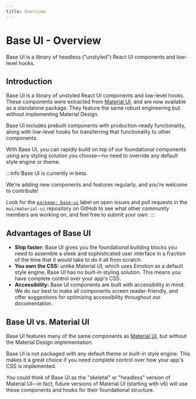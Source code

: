 ```yaml
---
title: Overview
---
```


# Base UI - Overview

<p class="description">Base UI is a library of headless ("unstyled") React UI components and low-level hooks.</p>

## Introduction

Base UI is a library of unstyled React UI components and low-level hooks.
These components were extracted from [Material UI](/material-ui/getting-started/), and are now available as a standalone package.
They feature the same robust engineering but without implementing Material Design.

Base UI includes prebuilt components with production-ready functionality, along with low-level hooks for transferring that functionality to other components.

With Base UI, you can rapidly build on top of our foundational components using any styling solution you choose—no need to override any default style engine or theme.

:::info
Base UI is currently in beta.

We're adding new components and features regularly, and you're welcome to contribute!

Look for the [`package: base-ui`](https://github.com/mui/material-ui/labels/package%3A%20base-ui) label on open issues and pull requests in the `mui/material-ui` repository on GitHub to see what other community members are working on, and feel free to submit your own.
:::

## Advantages of Base UI

- **Ship faster:** Base UI gives you the foundational building blocks you need to assemble a sleek and sophisticated user interface in a fraction of the time that it would take to do it all from scratch.
- **You own the CSS:** unlike Material UI, which uses Emotion as a default style engine, Base UI has no built-in styling solution.
  This means you have complete control over your app's CSS.
- **Accessibility:** Base UI components are built with accessibility in mind.
  We do our best to make all components screen reader-friendly, and offer suggestions for optimizing accessibility throughout our documentation.

## Base UI vs. Material UI

Base UI features many of the same components as [Material UI](/material-ui/getting-started/), but without the Material Design implementation.

Base UI is not packaged with any default theme or built-in style engine.
This makes it a great choice if you need complete control over how your app's CSS is implemented.

You could think of Base UI as the "skeletal" or "headless" version of Material UI—in fact, future versions of Material UI (starting with v6) will use these components and hooks for their foundational structure.
